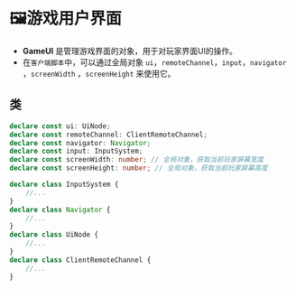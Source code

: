 # 🖼️游戏用户界面

- **GameUI** 是管理游戏界面的对象，用于对玩家界面UI的操作。
- 在`客户端脚本`中，可以通过全局对象 `ui`，`remoteChannel`，`input`，`navigator` ，`screenWidth` ，`screenHeight` 来使用它。

## 类

```typescript
declare const ui: UiNode;
declare const remoteChannel: ClientRemoteChannel;
declare const navigator: Navigator;
declare const input: InputSystem;
declare const screenWidth: number; // 全局对象，获取当前玩家屏幕宽度
declare const screenHeight: number; // 全局对象，获取当前玩家屏幕高度

declare class InputSystem {
    //...
}
declare class Navigator {
    //...
}
declare class UiNode {
    //...
}
declare class ClientRemoteChannel {
    //...
}
```

